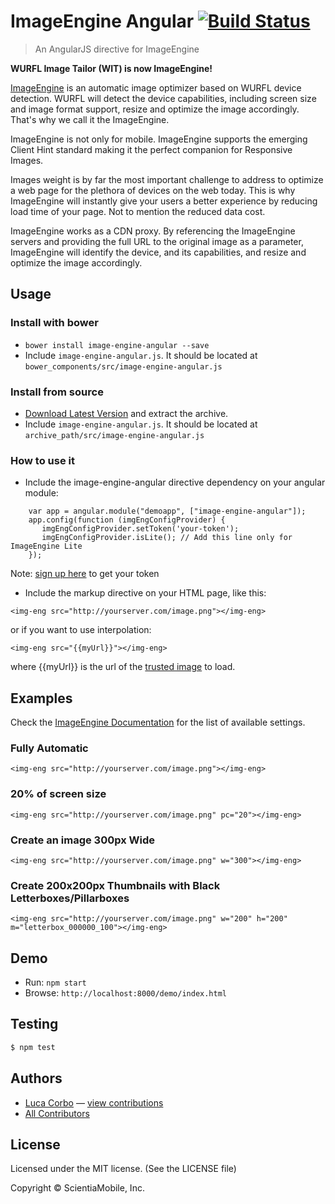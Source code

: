 # ImageEngine Angular [![Build Status](https://travis-ci.org/WURFL/ImageEngine-angular.png)](https://travis-ci.org/WURFL/ImageEngine-angular)

> An AngularJS directive for ImageEngine

**WURFL Image Tailor (WIT) is now ImageEngine!**

[ImageEngine](http://web.wurfl.io/#image-engine) is an automatic image optimizer based on WURFL device detection. WURFL will detect the device capabilities, including screen size and image format support, resize and optimize the image accordingly. That's why we call it the ImageEngine.

ImageEngine is not only for mobile. ImageEngine supports the emerging Client Hint standard making it the perfect companion for Responsive Images.

Images weight is by far the most important challenge to address to optimize a web page for the plethora of devices on the web today. This is why ImageEngine will instantly give your users a better experience by reducing load time of your page. Not to mention the reduced data cost.

ImageEngine works as a CDN proxy. By referencing the ImageEngine servers and providing the full URL to the original image as a parameter, ImageEngine will identify the device, and its capabilities, and resize and optimize the image accordingly.

## Usage

### Install with bower
* `bower install image-engine-angular --save`
* Include `image-engine-angular.js`. It should be located at `bower_components/src/image-engine-angular.js`

### Install from source
* [Download Latest Version](https://github.com/WURFL/ImageEngine-angular/releases) and extract the archive.
* Include `image-engine-angular.js`. It should be located at `archive_path/src/image-engine-angular.js`

### How to use it

* Include the image-engine-angular directive dependency on your angular module:

```
    var app = angular.module("demoapp", ["image-engine-angular"]);
    app.config(function (imgEngConfigProvider) {
       imgEngConfigProvider.setToken('your-token');
       imgEngConfigProvider.isLite(); // Add this line only for ImageEngine Lite
    });
```

Note: [sign up here](https://scientiamobile.com/imageengine/signup) to get your token

* Include the markup directive on your HTML page, like this:

`<img-eng src="http://yourserver.com/image.png"></img-eng>`

or if you want to use interpolation:

`<img-eng src="{{myUrl}}"></img-eng>`

where {{myUrl}} is the url of the [trusted image](https://docs.angularjs.org/api/ng/service/$sce) to load.

## Examples

Check the [ImageEngine Documentation](http://web.wurfl.io/#image-engine) for the list of available settings.

### Fully Automatic

`<img-eng src="http://yourserver.com/image.png"></img-eng>`

### 20% of screen size

`<img-eng src="http://yourserver.com/image.png" pc="20"></img-eng>`

### Create an image 300px Wide

`<img-eng src="http://yourserver.com/image.png" w="300"></img-eng>`

### Create 200x200px Thumbnails with Black Letterboxes/Pillarboxes

`<img-eng src="http://yourserver.com/image.png" w="200" h="200" m="letterbox_000000_100"></img-eng>`

## Demo

* Run: `npm start`
* Browse: `http://localhost:8000/demo/index.html`

## Testing

``` bash
$ npm test
```

## Authors

- [Luca Corbo](https://github.com/lucor) — [view contributions](https://github.com//WURFL/image-engine-angular/commits?author=lucor)
- [All Contributors](../../contributors)

## License

Licensed under the MIT license. (See the LICENSE file)

Copyright &copy; ScientiaMobile, Inc.
